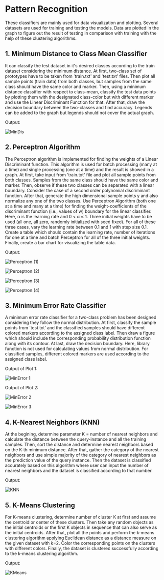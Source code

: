 # Pattern Recognition

These classifiers are mainly used for data visualization and plotting. Several datasets are used for training and testing the models. Data are plotted in the graph to figure out the result of testing in comparison with training with the help of these clustering algorithms.

## 1. Minimum Distance to Class Mean Classifier

It can classify the test dataset in it's desired classes according to the train dataset considering the minimum distance. At first, two-class set of prototypes have to be taken from 'train.txt' and 'test.txt' files. Then plot all sample points (train data) from both classes, but samples from the same class should have the same color and marker. Then, using a minimum distance classifier with respect to class-mean, classify the test data points by plotting them with the designated class-color but with different marker and use the Linear Discriminant Function for that. After that, draw the decision boundary between the two-classes and find accuracy. Legends can be added to the graph but legends should not cover the actual graph.

Output:

![MinDis](https://user-images.githubusercontent.com/30154496/82357156-86400a00-9a26-11ea-9e7c-bc75efc97823.jpg)

## 2. Perceptron Algorithm

The Perceptron algorithm is implemented for finding the weights of a Linear Discriminant function. This algorithm is used for batch processing (many at a time) and single processing (one at a time) and the result is showed in a graph. At first, take input from 'train.txt' file and plot all sample points from both classes. Samples from the same class should have the same color and marker. Then, observe if these two classes can be separated with a linear boundary. Consider the case of a second order polynomial discriminant function. After that, generate the high dimensional sample points y and also normalize any one of the two classes. Use Perceptron Algorithm (both one at a time and many at a time) for finding the weight-coefficients of the discriminant function (i.e., values of w) boundary for the linear classifier. Here, α is the learning rate and 0 < α ≤ 1. Three initial weights have to be used (all one, all zero, randomly initialized with seed fixed). For all of these three cases, vary the learning rate between 0.1 and 1 with step size 0.1. Create a table which should contain the learning rate, number of iterations for one at a time and batch Perceptron for all of the three initial weights. Finally, create a bar chart for visualizing the table data.

Output:

![Perceptron (1)](https://user-images.githubusercontent.com/30154496/82357168-8809cd80-9a26-11ea-8f04-83f7338d6978.jpg)


![Perceptron (2)](https://user-images.githubusercontent.com/30154496/82357171-88a26400-9a26-11ea-926c-db2481f8d9e9.jpg)


![Perceptron (3)](https://user-images.githubusercontent.com/30154496/82357175-893afa80-9a26-11ea-9bcf-bca2442e31b5.jpg)


![Perceptron (4)](https://user-images.githubusercontent.com/30154496/82357179-89d39100-9a26-11ea-992b-3c9c57c56d18.jpg)

## 3. Minimum Error Rate Classifier

A minimum error rate classifier for a two-class problem has been designed considering they follow the normal distribution. At first, classify the sample points from 'test.txt' and the classified samples should have different colored markers according to the assigned class label. Then draw a figure which should include the corresponding probability distribution function along with its contour. At last, draw the decision boundary. Here, library function is not used for calculating values from normal distribution. For classified samples, different colored markers are used according to the assigned class label. 

Output of Plot 1:

![MinError 1](https://user-images.githubusercontent.com/30154496/82357159-86400a00-9a26-11ea-95b4-5a254571aa6a.jpg)

Output of Plot 2:

![MinError 2](https://user-images.githubusercontent.com/30154496/82357162-86d8a080-9a26-11ea-9dff-4acfe50ff3e4.jpg)

![MinError 3](https://user-images.githubusercontent.com/30154496/82357164-87713700-9a26-11ea-8bfa-93aa8a488552.jpg)

## 4. K-Nearest Neighbors (KNN) 

At the begining, determine parameter K = number of nearest neighbors and calculate the distance between the query-instance and all the training samples. Then, sort the distance and determine nearest neighbors based on the K-th minimum distance. After that, gather the category of the nearest neighbors and use simple majority of the category of nearest neighbors as the prediction value of the query instance. Then the dataset is classified accurately based on this algorithm where user can input the number of nearest neighbors and the dataset is classified according to that number.

Output:

![KNN](https://user-images.githubusercontent.com/30154496/82357155-85a77380-9a26-11ea-8de9-6f83e3c1dee4.jpg)

## 5. K-Means Clustering

For  K-means clustering, determine number of cluster K at first and assume the centroid or center of these clusters. Then take any random objects as the initial centroids or the first K objects in sequence that can also serve as the initial centroids. After that, plot all the points and perform the k-means clustering algorithm applying Euclidean distance as a distance measure on the given dataset with k=2. Color the corresponding points on the clusters with different colors. Finally, the dataset is clustered successfully according to the k-means clustering algorithm.

Output:

![KMeans](https://user-images.githubusercontent.com/30154496/82357148-83ddb000-9a26-11ea-855d-0196cbe594d3.jpg)

